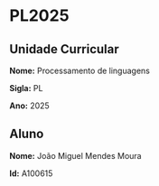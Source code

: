 # PL2025

## Unidade Curricular

**Nome:** Processamento de linguagens

**Sigla:** PL

**Ano:** 2025

## Aluno

**Nome:** João Miguel Mendes Moura

**Id:** A100615